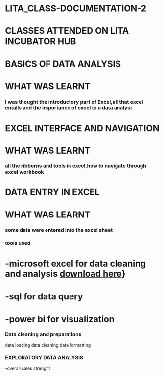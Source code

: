# LITA_CLASS-DOCUMENTATION-2

# CLASSES ATTENDED ON LITA INCUBATOR HUB

# BASICS OF DATA ANALYSIS
# WHAT WAS LEARNT

### I was thought the introductory part of Excel,all that excel entails and the importance of excel to a data analyst

# EXCEL INTERFACE AND NAVIGATION
# WHAT WAS LEARNT

### all the ribborns and tools in excel,how to navigate through excel workbook

# DATA ENTRY IN EXCEL
# WHAT WAS LEARNT

### some data were entered into the excel sheet

### tools used

 # -microsoft excel for data cleaning and analysis [download here](http:/www.microsoft.com)}
# -sql for data query 
# -power bi for visualization

### Data cleaning and preparations
 data loading
 data cleaning
 data formatting

 ### EXPLORATORY DATA ANALYSIS

 -overall sales strenght



